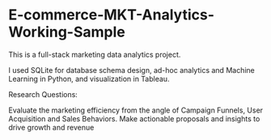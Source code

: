 # E-commerce-MKT-Analytics-Working-Sample

This is a full-stack marketing data analytics project.

I used SQLite for database schema design, ad-hoc analytics and Machine Learning in Python, and visualization in Tableau.


Research Questions:

Evaluate the marketing efficiency from the angle of Campaign Funnels, User Acquisition and Sales Behaviors. Make actionable proposals and insights to drive growth and revenue

